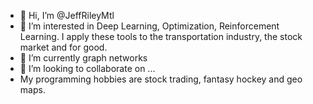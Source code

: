 - 👋 Hi, I’m @JeffRileyMtl
- 👀 I’m interested in Deep Learning, Optimization, Reinforcement Learning. I apply these tools to the transportation industry, the stock market and for good. 
- 🌱 I’m currently graph networks
- 💞️ I’m looking to collaborate on ...
- My programming hobbies are stock trading, fantasy hockey and geo maps. 

<!---
JeffRileyMtl/JeffRileyMtl is a ✨ special ✨ repository because its `README.md` (this file) appears on your GitHub profile.
You can click the Preview link to take a look at your changes.
--->
